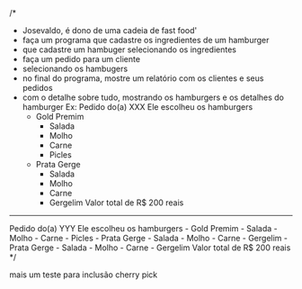 /*
* Josevaldo, é dono de uma cadeia de fast food' 
* faça um programa que cadastre os ingredientes de um hamburger
* que cadastre um hambuger selecionando os ingredientes
* faça um pedido para um cliente
* selecionando os hambugers
* no final do programa, mostre um relatório com os clientes e seus pedidos
* com o detalhe sobre tudo, mostrando os hamburgers e os detalhes do hamburger
Ex:
Pedido do(a) XXX
Ele escolheu os hamburgers
    - Gold Premim
        - Salada
        - Molho
        - Carne
        - Picles
    - Prata Gerge
        - Salada
        - Molho
        - Carne
        - Gergelim
Valor total de R$ 200 reais
----------------------------------
Pedido do(a) YYY
Ele escolheu os hamburgers
    - Gold Premim
        - Salada
        - Molho
        - Carne
        - Picles
    - Prata Gerge
        - Salada
        - Molho
        - Carne
        - Gergelim
    - Prata Gerge
        - Salada
        - Molho
        - Carne
        - Gergelim
Valor total de R$ 200 reais
*/


mais um teste para inclusão cherry pick